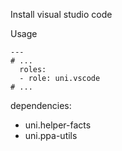 Install visual studio code

Usage
```
---
# ...
  roles:
  - role: uni.vscode
# ...
```

dependencies:
- uni.helper-facts
- uni.ppa-utils
